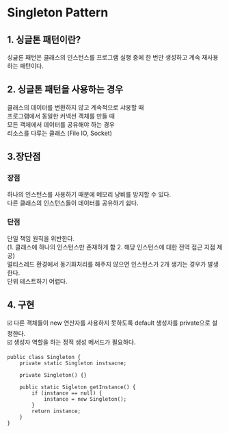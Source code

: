 # Singleton Pattern

## 1. 싱글톤 패턴이란?
싱긅론 패턴은 클래스의 인스턴스를 프로그램 실행 중에 한 번만 생성하고 계속 재사용하는 패턴이다.

## 2. 싱글톤 패턴을 사용하는 경우
클래스의 데이터를 변환하지 않고 계속적으로 샤옹할 때 \
프로그램에서 동일한 커넥션 객체를 만들 때 \
모든 객체에서 데이터를 공유해야 하는 경우 \
리소스를 다루는 클래스 (File IO, Socket)

## 3.장단점
### 장점
하나의 인스턴스를 사용하기 때문에 메모리 낭비를 방지할 수 있다. \
다른 클래스의 인스턴스들이 데이터를 공유하기 쉽다.

### 단점
단일 책임 원칙을 위반한다. \
(1. 클래스에 하나의 인스턴스만 존재하게 함 2. 해당 인스턴스에 대한 전역 접근 지점 제공) \
멀티스레드 환경에서 동기화처리를 해주지 않으면 인스턴스가 2개 생기는 경우가 발생한다.\
단위 테스트하기 어렵다.

## 4. 구현
☑️ 다른 객체들이 new 연산자를 사용하지 못하도록 default 생성자를 private으로 설정한다. \
☑️ 생성자 역할을 하는 정적 생성 메서드가 필요하다.

```
public class Singleton {
	private static Singleton instsacne;

	private Singleton() {}

	public static Sigleton getInstance() {
		if (instance == null) {
			instance = new Singleton();
		}
		return instance;
	}
}
```
